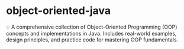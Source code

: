 # object-oriented-java
💡 A comprehensive collection of Object-Oriented Programming (OOP) concepts and implementations in Java. Includes real-world examples, design principles, and practice code for mastering OOP fundamentals.
